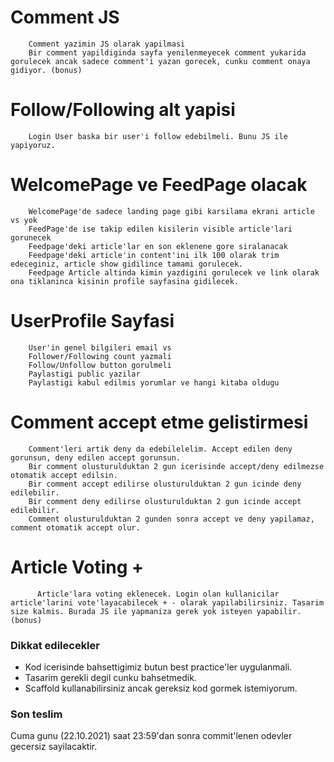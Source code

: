 # Comment JS
        Comment yazimin JS olarak yapilmasi
        Bir comment yapildiginda sayfa yenilenmeyecek comment yukarida gorulecek ancak sadece comment'i yazan gorecek, cunku comment onaya gidiyor. (bonus)

# Follow/Following alt yapisi
        Login User baska bir user'i follow edebilmeli. Bunu JS ile yapiyoruz.

# WelcomePage ve FeedPage olacak
        WelcomePage'de sadece landing page gibi karsilama ekrani article vs yok
        FeedPage'de ise takip edilen kisilerin visible article'lari gorunecek
        Feedpage'deki article'lar en son eklenene gore siralanacak
        Feedpage'deki article'in content'ini ilk 100 olarak trim edeceginiz, article show gidilince tamami gorulecek.
        Feedpage Article altinda kimin yazdigini gorulecek ve link olarak ona tiklaninca kisinin profile sayfasina gidilecek. 

# UserProfile Sayfasi
        User'in genel bilgileri email vs
        Follower/Following count yazmali
        Follow/Unfollow button gorulmeli
        Paylastigi public yazilar
        Paylastigi kabul edilmis yorumlar ve hangi kitaba oldugu

# Comment accept etme gelistirmesi
        Comment'leri artik deny da edebilelelim. Accept edilen deny gorunsun, deny edilen accept gorunsun.
        Bir comment olusturulduktan 2 gun icerisinde accept/deny edilmezse otomatik accept edilsin.
        Bir comment accept edilirse olusturulduktan 2 gun icinde deny edilebilir.
        Bir comment deny edilirse olusturulduktan 2 gun icinde accept edilebilir.
        Comment olusturulduktan 2 gunden sonra accept ve deny yapilamaz, comment otomatik accept olur.

# Article Voting +
          Article'lara voting eklenecek. Login olan kullanicilar article'larini vote'layacabilecek + - olarak yapilabilirsiniz. Tasarim size kalmis. Burada JS ile yapmaniza gerek yok isteyen yapabilir. (bonus)


### Dikkat edilecekler

- Kod icerisinde bahsettigimiz butun best practice'ler uygulanmali.
- Tasarim gerekli degil cunku bahsetmedik.
- Scaffold kullanabilirsiniz ancak gereksiz kod gormek istemiyorum.

### Son teslim

Cuma gunu (22.10.2021) saat 23:59'dan sonra commit'lenen odevler gecersiz sayilacaktir.
